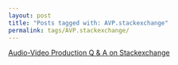 ```yaml
---
layout: post
title: "Posts tagged with: AVP.stackexchange"
permalink: tags/AVP.stackexchange/
---
```

[Audio-Video Production Q & A on Stackexchange](/2011/09/audio-video-production-q-on)
